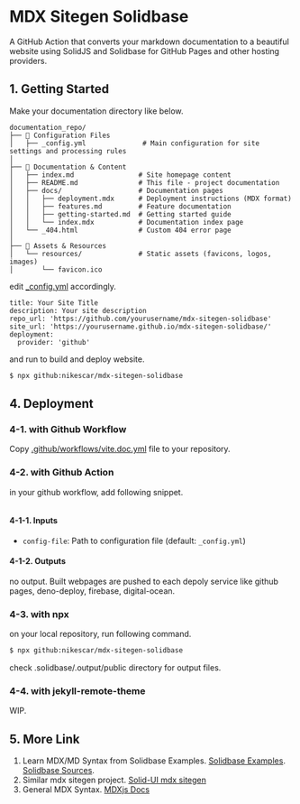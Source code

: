 # MDX Sitegen Solidbase

A GitHub Action that converts your markdown documentation to a beautiful website using SolidJS and Solidbase for GitHub Pages and other hosting providers.

## 1. Getting Started

Make your documentation directory like below.

```
documentation_repo/
├── 📄 Configuration Files
│   ├── _config.yml              # Main configuration for site settings and processing rules
│
├── 📖 Documentation & Content
│   ├── index.md                # Site homepage content
│   ├── README.md               # This file - project documentation
│   ├── docs/                   # Documentation pages
│   │   ├── deployment.mdx      # Deployment instructions (MDX format)
│   │   ├── features.md         # Feature documentation
│   │   ├── getting-started.md  # Getting started guide
│   │   └── index.mdx           # Documentation index page
│   └── _404.html               # Custom 404 error page
│
├── 🎨 Assets & Resources
│   └── resources/              # Static assets (favicons, logos, images)
│       └── favicon.ico
```

edit [_config.yml](_config.yml) accordingly.

```
title: Your Site Title
description: Your site description
repo_url: 'https://github.com/yourusername/mdx-sitegen-solidbase'
site_url: 'https://yourusername.github.io/mdx-sitegen-solidbase/'
deployment:
  provider: 'github'
```

and run to build and deploy website.

```bash
$ npx github:nikescar/mdx-sitegen-solidbase
```

## 4. Deployment

### 4-1. with Github Workflow

Copy [.github/workflows/vite.doc.yml](.github/workflows/vite.doc.yml) file to your repository.

### 4-2. with Github Action

in your github workflow, add following snippet.

```yaml

```

#### 4-1-1. Inputs

- `config-file`: Path to configuration file (default: `_config.yml`)

#### 4-1-2. Outputs

no output. Built webpages are pushed to each depoly service like github pages, deno-deploy, firebase, digital-ocean.

### 4-3. with npx

on your local repository, run following command.
```bash
$ npx github:nikescar/mdx-sitegen-solidbase
```

check .solidbase/.output/public directory for output files.

### 4-4. with jekyll-remote-theme

WIP.


## 5. More Link

1. Learn MDX/MD Syntax from Solidbase Examples. [Solidbase Examples](https://solidbase.dev/guide). [Solidbase Sources](https://github.com/kobaltedev/solidbase/tree/main/docs/src/routes/guide).
2. Similar mdx sitegen project. [Solid-UI mdx sitegen](https://github.com/nikescar/mdx-sitegen-solid-ui)
3. General MDX Syntax. [MDXjs Docs](https://mdxjs.com/docs/what-is-mdx/)

